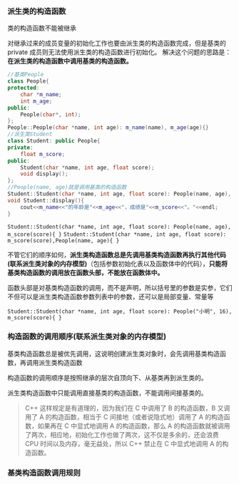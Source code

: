 ### 派生类的构造函数

类的构造函数不能被继承

对继承过来的成员变量的初始化工作也要由派生类的构造函数完成，但是基类的 private 成员则无法使用派生类的构造函数进行初始化。
解决这个问题的思路是：**在派生类的构造函数中调用基类的构造函数。**

```c++
//基类People
class People{
protected:
    char *m_name;
    int m_age;
public:
    People(char*, int);
};
People::People(char *name, int age): m_name(name), m_age(age){}
//派生类Student
class Student: public People{
private:
    float m_score;
public:
    Student(char *name, int age, float score);
    void display();
};
//People(name, age)就是调用基类的构造函数
Student::Student(char *name, int age, float score): People(name, age), m_score(score){ }
void Student::display(){
    cout<<m_name<<"的年龄是"<<m_age<<"，成绩是"<<m_score<<"。"<<endl;
}
```

`Student::Student(char *name, int age, float score): People(name, age), m_score(score){ }`
`Student::Student(char *name, int age, float score): m_score(score),People(name, age){ }`

不管它们的顺序如何，**派生类构造函数总是先调用基类构造函数再执行其他代码(联系派生类对象的内存模型)**（包括参数初始化表以及函数体中的代码），**只能将基类构造函数的调用放在函数头部，不能放在函数体中。**

函数头部是对基类构造函数的调用，而不是声明，所以括号里的参数是实参，它们不但可以是派生类构造函数参数列表中的参数，还可以是局部变量、常量等

`Student::Student(char *name, int age, float score): People("小明", 16), m_score(score){ }`

### 构造函数的调用顺序(联系派生类对象的内存模型)

基类构造函数总是被优先调用，这说明创建派生类对象时，会先调用基类构造函数，再调用派生类构造函数

构造函数的调用顺序是按照继承的层次自顶向下、从基类再到派生类的。

派生类构造函数中只能调用直接基类的构造函数，不能调用间接基类的。

> C++ 这样规定是有道理的，因为我们在 C 中调用了 B 的构造函数，B 又调用了 A 的构造函数，相当于 C 间接地（或者说隐式地）调用了 A 的构造函数，如果再在 C 中显式地调用 A 的构造函数，那么 A 的构造函数就被调用了两次，相应地，初始化工作也做了两次，这不仅是多余的，还会浪费 CPU 时间以及内存，毫无益处，所以 C++ 禁止在 C 中显式地调用 A 的构造函数。

### 基类构造函数调用规则

